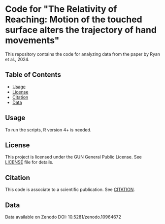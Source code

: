 # Code for "The Relativity of Reaching: Motion of the touched surface alters the trajectory of hand movements"

This repository contains the code for analyzing data from the paper by Ryan et al., 2024.

## Table of Contents

- [Usage](#usage)
- [License](#license)
- [Citation](#citation)
- [Data](#data)

## Usage

To run the scripts, R version 4+ is needed. 

## License

This project is licensed under the GUN General Public License. See [LICENSE](LICENSE) file for details. 

## Citation

This code is associate to a scientific publication. See [CITATION](CITATION).

## Data

Data available on Zenodo
DOI: 10.5281/zenodo.10964672
